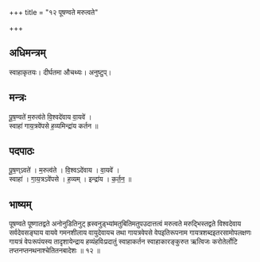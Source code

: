 +++
title = "१२ पूषण्वते मरुत्वते"

+++
## अधिमन्त्रम्
स्वाहाकृतयः। दीर्घतमा औचथ्यः। अनुष्टुप्।

## मन्त्रः
पू॒ष॒ण्वते॑ म॒रुत्व॑ते वि॒श्वदे॑वाय वा॒यवे॑ ।  
स्वाहा॑ गाय॒त्रवे॑पसे ह॒व्यमिन्द्रा॑य कर्तन ॥

## पदपाठः
पू॒ष॒ण्ऽवते॑ । म॒रुत्व॑ते । वि॒श्वऽदे॑वाय । वा॒यवे॑ ।  
स्वाहा॑ । गा॒य॒त्रऽवे॑पसे । ह॒व्यम् । इन्द्रा॑य । क॒र्त॒न॒ ॥

## भाष्यम्
पूषण्वते पूष्णातद्वते अनोनुडितिनुट् ह्रस्वनुड्भ्यांमतुबितिमतुपउदात्तत्वं मरुत्वते मरुद्भिस्तद्वते विश्वदेवाय सर्वदेवसङ्घाय वायवे गमनशीलाय वायुदेवायच तथा गायत्रवेपसे वेपइतिरूपनाम गायत्रशब्दइतरसामोपलक्षणः गायत्रं वेपःरूपंयस्य तादृशायेन्द्राय हव्यंहविःप्रदातुं स्वाहाकर्तन स्वाहाकारङ्कुरुत ऋत्विजः करोतेर्लोटि तप्तनप्तनथनाश्चेतितनबादेशः ॥ १२ ॥